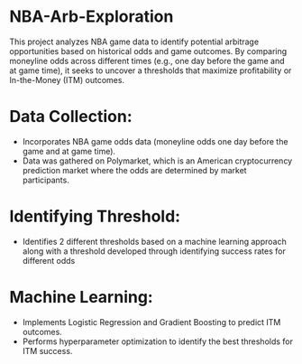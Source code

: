 # NBA-Arb-Exploration

This project analyzes NBA game data to identify potential arbitrage opportunities based on historical odds and game outcomes. By comparing moneyline odds across different times (e.g., one day before the game and at game time), it seeks to uncover a thresholds that maximize profitability or In-the-Money (ITM) outcomes.

# Data Collection:
- Incorporates NBA game odds data (moneyline odds one day before the game and at game time).
- Data was gathered on Polymarket, which is an American cryptocurrency prediction market where the odds are determined by market participants.


# Identifying Threshold:
- Identifies 2 different thresholds based on a machine learning approach along with a threshold developed through identifying success rates for different odds
  
# Machine Learning:
- Implements Logistic Regression and Gradient Boosting to predict ITM outcomes.
- Performs hyperparameter optimization to identify the best thresholds for ITM success.



